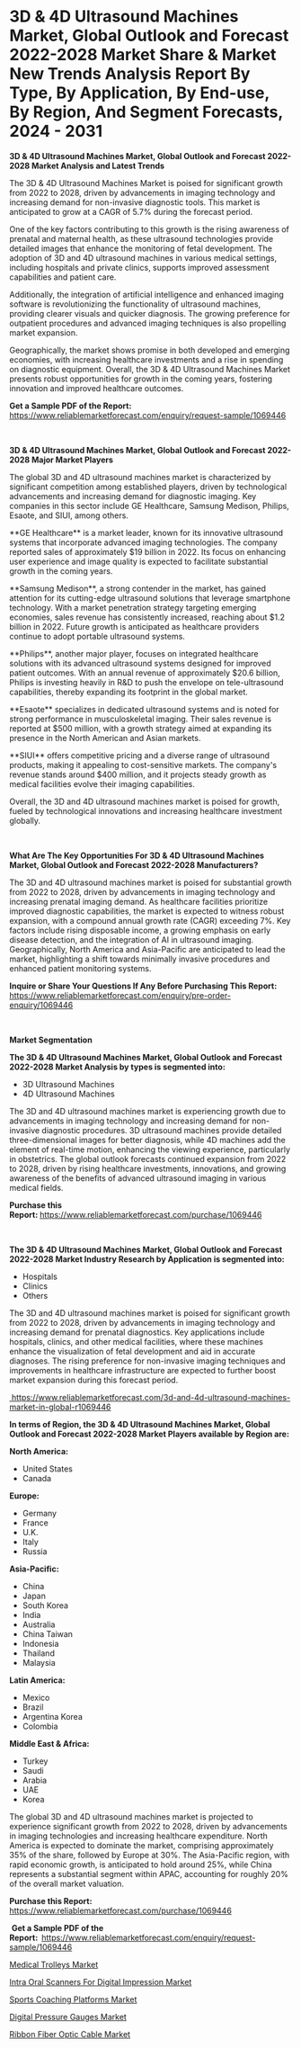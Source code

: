<p><h1>3D & 4D Ultrasound Machines Market, Global Outlook and Forecast 2022-2028 Market Share & Market New Trends Analysis Report By Type, By Application, By End-use, By Region, And Segment Forecasts, 2024 - 2031</h1></p><p><strong>3D & 4D Ultrasound Machines Market, Global Outlook and Forecast 2022-2028 Market Analysis and Latest Trends</strong></p>
<p><p>The 3D & 4D Ultrasound Machines Market is poised for significant growth from 2022 to 2028, driven by advancements in imaging technology and increasing demand for non-invasive diagnostic tools. This market is anticipated to grow at a CAGR of 5.7% during the forecast period. </p><p>One of the key factors contributing to this growth is the rising awareness of prenatal and maternal health, as these ultrasound technologies provide detailed images that enhance the monitoring of fetal development. The adoption of 3D and 4D ultrasound machines in various medical settings, including hospitals and private clinics, supports improved assessment capabilities and patient care.</p><p>Additionally, the integration of artificial intelligence and enhanced imaging software is revolutionizing the functionality of ultrasound machines, providing clearer visuals and quicker diagnosis. The growing preference for outpatient procedures and advanced imaging techniques is also propelling market expansion. </p><p>Geographically, the market shows promise in both developed and emerging economies, with increasing healthcare investments and a rise in spending on diagnostic equipment. Overall, the 3D & 4D Ultrasound Machines Market presents robust opportunities for growth in the coming years, fostering innovation and improved healthcare outcomes.</p></p>
<p><strong>Get a Sample PDF of the Report:&nbsp;</strong> <a href="https://www.reliablemarketforecast.com/enquiry/request-sample/1069446">https://www.reliablemarketforecast.com/enquiry/request-sample/1069446</a></p>
<p>&nbsp;</p>
<p><strong>3D & 4D Ultrasound Machines Market, Global Outlook and Forecast 2022-2028 Major Market Players</strong></p>
<p><p>The global 3D and 4D ultrasound machines market is characterized by significant competition among established players, driven by technological advancements and increasing demand for diagnostic imaging. Key companies in this sector include GE Healthcare, Samsung Medison, Philips, Esaote, and SIUI, among others.</p><p>**GE Healthcare** is a market leader, known for its innovative ultrasound systems that incorporate advanced imaging technologies. The company reported sales of approximately $19 billion in 2022. Its focus on enhancing user experience and image quality is expected to facilitate substantial growth in the coming years.</p><p>**Samsung Medison**, a strong contender in the market, has gained attention for its cutting-edge ultrasound solutions that leverage smartphone technology. With a market penetration strategy targeting emerging economies, sales revenue has consistently increased, reaching about $1.2 billion in 2022. Future growth is anticipated as healthcare providers continue to adopt portable ultrasound systems.</p><p>**Philips**, another major player, focuses on integrated healthcare solutions with its advanced ultrasound systems designed for improved patient outcomes. With an annual revenue of approximately $20.6 billion, Philips is investing heavily in R&D to push the envelope on tele-ultrasound capabilities, thereby expanding its footprint in the global market.</p><p>**Esaote** specializes in dedicated ultrasound systems and is noted for strong performance in musculoskeletal imaging. Their sales revenue is reported at $500 million, with a growth strategy aimed at expanding its presence in the North American and Asian markets.</p><p>**SIUI** offers competitive pricing and a diverse range of ultrasound products, making it appealing to cost-sensitive markets. The company's revenue stands around $400 million, and it projects steady growth as medical facilities evolve their imaging capabilities.</p><p>Overall, the 3D and 4D ultrasound machines market is poised for growth, fueled by technological innovations and increasing healthcare investment globally.</p></p>
<p>&nbsp;</p>
<p><strong>What Are The Key Opportunities For 3D & 4D Ultrasound Machines Market, Global Outlook and Forecast 2022-2028 Manufacturers?</strong></p>
<p><p>The 3D and 4D ultrasound machines market is poised for substantial growth from 2022 to 2028, driven by advancements in imaging technology and increasing prenatal imaging demand. As healthcare facilities prioritize improved diagnostic capabilities, the market is expected to witness robust expansion, with a compound annual growth rate (CAGR) exceeding 7%. Key factors include rising disposable income, a growing emphasis on early disease detection, and the integration of AI in ultrasound imaging. Geographically, North America and Asia-Pacific are anticipated to lead the market, highlighting a shift towards minimally invasive procedures and enhanced patient monitoring systems.</p></p>
<p><strong>Inquire or Share Your Questions If Any Before Purchasing This Report:</strong> <a href="https://www.reliablemarketforecast.com/enquiry/pre-order-enquiry/1069446">https://www.reliablemarketforecast.com/enquiry/pre-order-enquiry/1069446</a></p>
<p>&nbsp;</p>
<p><strong>Market Segmentation</strong></p>
<p><strong>The 3D & 4D Ultrasound Machines Market, Global Outlook and Forecast 2022-2028 Market Analysis by types is segmented into:</strong></p>
<p><ul><li>3D Ultrasound Machines</li><li>4D Ultrasound Machines</li></ul></p>
<p><p>The 3D and 4D ultrasound machines market is experiencing growth due to advancements in imaging technology and increasing demand for non-invasive diagnostic procedures. 3D ultrasound machines provide detailed three-dimensional images for better diagnosis, while 4D machines add the element of real-time motion, enhancing the viewing experience, particularly in obstetrics. The global outlook forecasts continued expansion from 2022 to 2028, driven by rising healthcare investments, innovations, and growing awareness of the benefits of advanced ultrasound imaging in various medical fields.</p></p>
<p><strong>Purchase this Report:&nbsp;</strong><a href="https://www.reliablemarketforecast.com/purchase/1069446">https://www.reliablemarketforecast.com/purchase/1069446</a></p>
<p>&nbsp;</p>
<p><strong>The 3D & 4D Ultrasound Machines Market, Global Outlook and Forecast 2022-2028 Market Industry Research by Application is segmented into:</strong></p>
<p><ul><li>Hospitals</li><li>Clinics</li><li>Others</li></ul></p>
<p><p>The 3D and 4D ultrasound machines market is poised for significant growth from 2022 to 2028, driven by advancements in imaging technology and increasing demand for prenatal diagnostics. Key applications include hospitals, clinics, and other medical facilities, where these machines enhance the visualization of fetal development and aid in accurate diagnoses. The rising preference for non-invasive imaging techniques and improvements in healthcare infrastructure are expected to further boost market expansion during this forecast period.</p></p>
<p><a href="https://www.reliablemarketforecast.com/3d-and-4d-ultrasound-machines-market-in-global-r1069446">&nbsp;https://www.reliablemarketforecast.com/3d-and-4d-ultrasound-machines-market-in-global-r1069446</a></p>
<p><strong>In terms of Region, the 3D & 4D Ultrasound Machines Market, Global Outlook and Forecast 2022-2028 Market Players available by Region are:</strong></p>
<p>
    <p> <strong> North America: </strong>
        <ul>
            <li>United States</li>
            <li>Canada</li>
        </ul>
        </p> 
    <p> <strong> Europe: </strong>
        <ul>
            <li>Germany</li>
            <li>France</li>
            <li>U.K.</li>
            <li>Italy</li>
            <li>Russia</li>
        </ul>
        </p> 
    <p> <strong> Asia-Pacific: </strong>
        <ul>
            <li>China</li>
            <li>Japan</li>
            <li>South Korea</li>
            <li>India</li>
            <li>Australia</li>
            <li>China Taiwan</li>
            <li>Indonesia</li>
            <li>Thailand</li>
            <li>Malaysia</li>
        </ul>
        </p> 
    <p> <strong> Latin America: </strong>
        <ul>
            <li>Mexico</li>
            <li>Brazil</li>
            <li>Argentina Korea</li>
            <li>Colombia</li>
        </ul>
        </p> 
    <p> <strong> Middle East & Africa: </strong>
        <ul>
            <li>Turkey</li>
            <li>Saudi</li>
            <li>Arabia</li>
            <li>UAE</li>
            <li>Korea</li>
        </ul>
    </p>
    </p>
<p><p>The global 3D and 4D ultrasound machines market is projected to experience significant growth from 2022 to 2028, driven by advancements in imaging technologies and increasing healthcare expenditure. North America is expected to dominate the market, comprising approximately 35% of the share, followed by Europe at 30%. The Asia-Pacific region, with rapid economic growth, is anticipated to hold around 25%, while China represents a substantial segment within APAC, accounting for roughly 20% of the overall market valuation.</p></p>
<p><strong>Purchase this Report: </strong><a href="https://www.reliablemarketforecast.com/purchase/1069446">https://www.reliablemarketforecast.com/purchase/1069446</a></p>
<p>&nbsp;<strong>Get a Sample PDF of the Report:&nbsp;&nbsp;</strong><a href="https://www.reliablemarketforecast.com/enquiry/request-sample/1069446">https://www.reliablemarketforecast.com/enquiry/request-sample/1069446</a></p>
<p><strong></strong></p>
<p><p><a href="https://www.linkedin.com/pulse/medical-trolleys-market-outlook-share-analysis-growth-pz3ie?trackingId=K7YenR1gSa2oWmYG5Klh6w%3D%3D">Medical Trolleys Market</a></p><p><a href="https://www.linkedin.com/pulse/intra-oral-scanners-digital-impression-market-share-analysis-pyqre?trackingId=0ZDf0Go5Q%2BGteSpOBAz3rA%3D%3D">Intra Oral Scanners For Digital Impression Market</a></p><p><a href="https://www.linkedin.com/pulse/global-sports-coaching-platforms-industry-types-applications-ilx7e?trackingId=CzJ%2BEOK6RR6Nys%2FuN6DxJw%3D%3D">Sports Coaching Platforms Market</a></p><p><a href="https://www.linkedin.com/pulse/digital-pressure-gauges-market-size-share-competitive-landscape-nqs5c?trackingId=PgFW0w%2BHRRqCD2S9ufJnbw%3D%3D">Digital Pressure Gauges Market</a></p><p><a href="https://www.linkedin.com/pulse/ribbon-fiber-optic-cable-market-size-share-competitive-landscape-3dovc?trackingId=HXtyO3AiSZuoNNE4dsS9LQ%3D%3D">Ribbon Fiber Optic Cable Market</a></p></p>